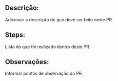 ## Descrição:

Adicionar a descrição do que deve ser feito neste PR.

## Steps:

Lista do que foi realizado dentro deste PR.

## Observações:

Informar pontos de observação do PR.
